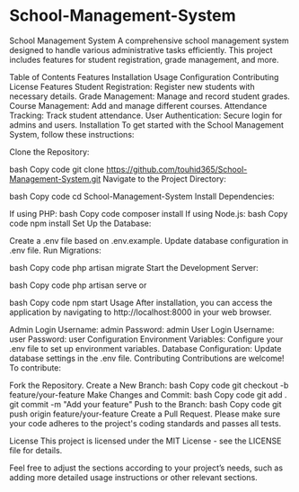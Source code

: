 # School-Management-System
School Management System
A comprehensive school management system designed to handle various administrative tasks efficiently. This project includes features for student registration, grade management, and more.

Table of Contents
Features
Installation
Usage
Configuration
Contributing
License
Features
Student Registration: Register new students with necessary details.
Grade Management: Manage and record student grades.
Course Management: Add and manage different courses.
Attendance Tracking: Track student attendance.
User Authentication: Secure login for admins and users.
Installation
To get started with the School Management System, follow these instructions:

Clone the Repository:

bash
Copy code
git clone https://github.com/touhid365/School-Management-System.git
Navigate to the Project Directory:

bash
Copy code
cd School-Management-System
Install Dependencies:

If using PHP:
bash
Copy code
composer install
If using Node.js:
bash
Copy code
npm install
Set Up the Database:

Create a .env file based on .env.example.
Update database configuration in .env file.
Run Migrations:

bash
Copy code
php artisan migrate
Start the Development Server:

bash
Copy code
php artisan serve
or

bash
Copy code
npm start
Usage
After installation, you can access the application by navigating to http://localhost:8000 in your web browser.

Admin Login
Username: admin
Password: admin
User Login
Username: user
Password: user
Configuration
Environment Variables: Configure your .env file to set up environment variables.
Database Configuration: Update database settings in the .env file.
Contributing
Contributions are welcome! To contribute:

Fork the Repository.
Create a New Branch:
bash
Copy code
git checkout -b feature/your-feature
Make Changes and Commit:
bash
Copy code
git add .
git commit -m "Add your feature"
Push to the Branch:
bash
Copy code
git push origin feature/your-feature
Create a Pull Request.
Please make sure your code adheres to the project's coding standards and passes all tests.

License
This project is licensed under the MIT License - see the LICENSE file for details.

Feel free to adjust the sections according to your project’s needs, such as adding more detailed usage instructions or other relevant sections.







